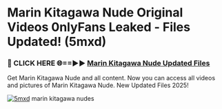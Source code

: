 # Marin Kitagawa Nude Original Videos 0nlyFans Leaked - Files Updated! (5mxd)

<h3>🔴 CLICK HERE 🌐==►► <a href="https://tinyurl.com/yc6ubb5a" rel="nofollow">Marin Kitagawa Nude Updated Files</a></h3>

Get Marin Kitagawa Nude and all content. Now you can access all videos and pictures of Marin Kitagawa Nude. New Updated Files 2025!

[![5mxd](https://i.imgur.com/7eu0CRL.gif)](https://tinyurl.com/yc6ubb5a)
marin kitagawa nudes